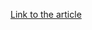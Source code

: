 [Link to the article](https://yoroi.company/research/threatening-within-budget-how-wsh-rat-is-abused-by-cyber-crooks/)
